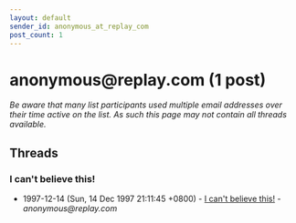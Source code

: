 ```yaml
---
layout: default
sender_id: anonymous_at_replay_com
post_count: 1
---
```


# anonymous<span>@</span>replay.com (1 post)

_Be aware that many list participants used multiple email addresses over their time active on the list. As such this page may not contain all threads available._

## Threads

### I can't believe this!
+ 1997-12-14 (Sun, 14 Dec 1997 21:11:45 +0800) - [I can't believe this!](/archive/1997/12/6b52f5f8b6d8e0a55b61a36d1ba9e87531702c1947c5435da01199d50f4fa731) - _anonymous@replay.com_

